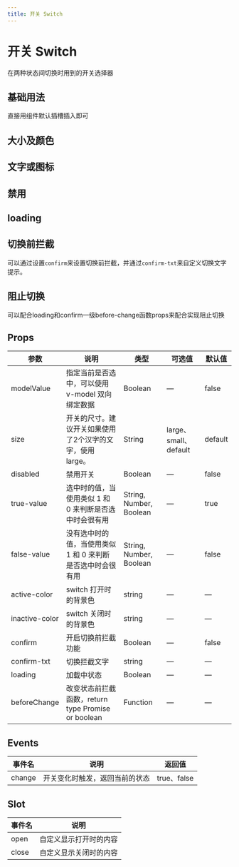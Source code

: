 ```yaml
---
title: 开关 Switch
---
```




# 开关 Switch

在两种状态间切换时用到的开关选择器

## 基础用法

直接用组件默认插槽插入即可

<preview path="./demo/Switch/Basic.vue"></preview>

## 大小及颜色

<preview path="./demo/Switch/Size.vue"></preview>

## 文字或图标

<preview path="./demo/Switch/Icon.vue"></preview>

## 禁用

<preview path="./demo/Switch/Disabled.vue"></preview>

## loading

<preview path="./demo/Switch/Loading.vue"></preview>

## 切换前拦截

可以通过设置`confirm`来设置切换前拦截，并通过`confirm-txt`来自定义切换文字提示。

<preview path="./demo/Switch/Confirm.vue"></preview>

## 阻止切换

可以配合loading和confirm一级before-change函数props来配合实现阻止切换

<preview path="./demo/Switch/Confirm2.vue"></preview>

## Props

| 参数           | 说明                                                       | 类型                    | 可选值                | 默认值  |
| -------------- | ---------------------------------------------------------- | ----------------------- | --------------------- | ------- |
| modelValue     | 指定当前是否选中，可以使用 v-model 双向绑定数据            | Boolean                 | —                     | false   |
| size           | 开关的尺寸。建议开关如果使用了2个汉字的文字，使用 large。  | String                  | large、small、default | default |
| disabled       | 禁用开关                                                   | Boolean                 | —                     | false   |
| true-value     | 选中时的值，当使用类似 1 和 0 来判断是否选中时会很有用     | String, Number, Boolean | —                     | true    |
| false-value    | 没有选中时的值，当使用类似 1 和 0 来判断是否选中时会很有用 | String, Number, Boolean | —                     | false   |
| active-color   | switch 打开时的背景色                                      | string                  | —                     | —       |
| inactive-color | switch 关闭时的背景色                                      | string                  | —                     | —       |
| confirm        | 开启切换前拦截功能                                         | Boolean                 | —                     | false   |
| confirm-txt    | 切换拦截文字                                               | string                  | —                     | —       |
| loading        | 加载中状态                                                 | Boolean                 | —                     | —       |
| beforeChange   | 改变状态前拦截函数，return type Promise or boolean         | Function                | —                     | —       |

## Events

| 事件名 | 说明                           | 返回值      |
| ------ | ------------------------------ | ----------- |
| change | 开关变化时触发，返回当前的状态 | true、false |

## Slot

| 事件名 | 说明                   |
| ------ | ---------------------- |
| open   | 自定义显示打开时的内容 |
| close  | 自定义显示关闭时的内容 |
